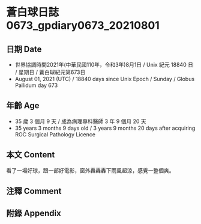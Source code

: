 [_metadata_:encoding]: - "utf-8"
[_metadata_:language]: - "zh-Hant-TW"
[_metadata_:fileformat]: - "markdown"
[_metadata_:MIME_type]: - "text/plain"
[_metadata_:markdown_version]: - "commonmark version 0.30"
[_metadata_:markdown_spec]: - "https://spec.commonmark.org/0.30/"

# 蒼白球日誌0673_gpdiary0673_20210801 #

## 日期 Date ##

* 世界協調時間2021年(中華民國110年，令和3年)8月1日 / Unix 紀元 18840 日 / 星期日 / 蒼白球紀元第673日
* August 01, 2021 (UTC) / 18840 days since Unix Epoch / Sunday / Globus Pallidum day 673

## 年齡 Age ##

* 35 歲 3 個月 9 天 / 成為病理專科醫師 3 年 9 個月 20 天
* 35 years 3 months 9 days old / 3 years 9 months 20 days after acquiring ROC Surgical Pathology Licence

## 本文 Content ##

看了一場好球，跟一部好電影，窗外轟轟轟下雨風超涼，感覺一整個爽。

## 注釋 Comment ##


## 附錄 Appendix ##

